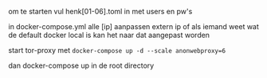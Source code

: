 om te starten vul henk[01-06].toml in met users en pw's

in docker-compose.yml alle [ip] aanpassen extern ip of als iemand weet wat de default docker local is kan het naar dat aangepast worden

start tor-proxy met `docker-compose up -d --scale anonwebproxy=6`

dan docker-compose up in de root directory
